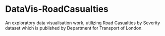 # DataVis-RoadCasualties
An exploratory data visualisation work, utilizing Road Casualties by Severity dataset which is published by Department for Transport of London.
